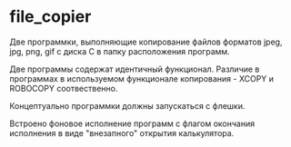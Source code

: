 # file_copier
<p>Две программки, выполняющие копирование файлов форматов jpeg, jpg, png, gif с диска C в папку расположения программ.
<p>Две программы содержат идентичный функционал. Различие в программах в используемом функционале копирования - XCOPY и ROBOCOPY соотвественно.
<p>Концептуально программки должны запускаться с флешки.
<p>Встроено фоновое исполнение программ с флагом окончания исполнения в виде "внезапного" открытия калькулятора.
